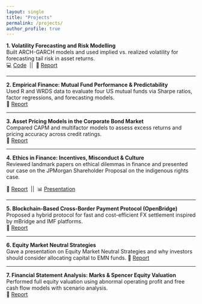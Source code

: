 ```yaml
---
layout: single
title: "Projects"
permalink: /projects/
author_profile: true
---
```


**1. Volatility Forecasting and Risk Modelling**  
Built ARCH-GARCH models and used implied vs. realized volatility for forecasting tail risk in asset returns.  
💻 <a href="https://github.com/shreyasxi/Return-Predictability-and-Fund-Evaluation/blob/main/Group_2_All_Parts_Codes.ipynb" target="_blank">Code</a> &nbsp;||&nbsp; 📄 <a href="/files/Volatility Forecasting and Risk Modelling Report.pdf" target="_blank">Report</a>

---

**2. Empirical Finance: Mutual Fund Performance & Predictability**  
Used R and WRDS data to evaluate four US mutual funds via Sharpe ratios, factor regressions, and forecasting models.  
📄 <a href="/files/Empirical Finance Report.pdf" target="_blank">Report</a>

---

**3. Asset Pricing Models in the Corporate Bond Market**  
Compared CAPM and multifactor models to assess excess returns and pricing accuracy across credit ratings.  
📄 <a href="/files/Asset Pricing Report.pdf" target="_blank">Report</a>

---

**4. Ethics in Finance: Incentives, Misconduct & Culture**  
Reviewed landmark papers on ethical dilemmas in finance and presented our case on the JPMorgan Shareholder Proposal on the indigenous rights case.

📄 <a href="/files/5582804_Ethics.pdf" target="_blank">Report</a> &nbsp;||&nbsp; 📊 <a href="/files/Group 11_Ethics.pptx" target="_blank">Presentation</a>

---

**5. Blockchain-Based Cross-Border Payment Protocol (OpenBridge)**  
Proposed a hybrid protocol for fast and cost-efficient FX settlement inspired by mBridge and IMF platforms.  
📄 <a href="/files/Fintech_Assignment.pdf" target="_blank">Report</a>

---

**6. Equity Market Neutral Strategies**  
Gave a presentation on Equity Market Neutral Strategies and why investors should consider allocating capital to EMN funds.
📄 <a href="/files/Group 10 -Equity Market Neutral.pdf" target="_blank">Report</a>

---

**7. Financial Statement Analysis: Marks & Spencer Equity Valuation**  
Performed full equity valuation using abnormal operating profit and free cash flow models with scenario analysis.  
📄 <a href="/files/FRSA.pdf" target="_blank">Report</a>
